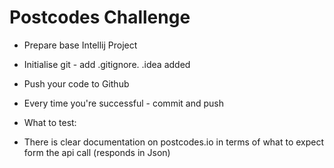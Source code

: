 # Postcodes Challenge
- Prepare base Intellij Project

- Initialise git - add .gitignore. .idea added

- Push your code to Github

- Every time you're successful - commit and push

- What to test:

- There is clear documentation on postcodes.io in terms of what to expect form the api call (responds in Json)